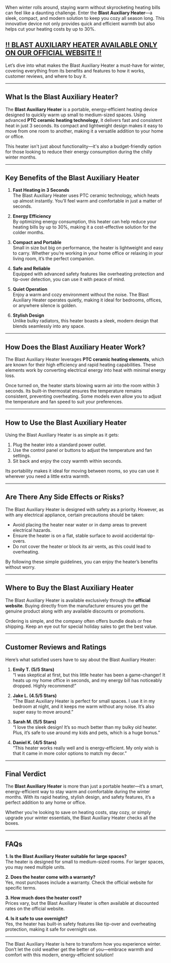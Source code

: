 When winter rolls around, staying warm without skyrocketing heating bills can feel like a daunting challenge. Enter the **Blast Auxiliary Heater**—a sleek, compact, and modern solution to keep you cozy all season long. This innovative device not only provides quick and efficient warmth but also helps cut your heating costs by up to 30%.

## [‼️ BLAST AUXILIARY HEATER AVAILABLE ONLY ON OUR OFFICIAL WEBSITE ‼️](https://rebrand.ly/blastauxiliaryheater)

Let’s dive into what makes the Blast Auxiliary Heater a must-have for winter, covering everything from its benefits and features to how it works, customer reviews, and where to buy it.

---

## What Is the Blast Auxiliary Heater?  

The **Blast Auxiliary Heater** is a portable, energy-efficient heating device designed to quickly warm up small to medium-sized spaces. Using advanced **PTC ceramic heating technology**, it delivers fast and consistent heat in just 3 seconds. Its compact and lightweight design makes it easy to move from one room to another, making it a versatile addition to your home or office.

This heater isn't just about functionality—it's also a budget-friendly option for those looking to reduce their energy consumption during the chilly winter months.

---

## Key Benefits of the Blast Auxiliary Heater  

1. **Fast Heating in 3 Seconds**  
   The Blast Auxiliary Heater uses PTC ceramic technology, which heats up almost instantly. You’ll feel warm and comfortable in just a matter of seconds.  

2. **Energy Efficiency**  
   By optimizing energy consumption, this heater can help reduce your heating bills by up to 30%, making it a cost-effective solution for the colder months.  

3. **Compact and Portable**  
   Small in size but big on performance, the heater is lightweight and easy to carry. Whether you’re working in your home office or relaxing in your living room, it’s the perfect companion.  

4. **Safe and Reliable**  
   Equipped with advanced safety features like overheating protection and tip-over detection, you can use it with peace of mind.  

5. **Quiet Operation**  
   Enjoy a warm and cozy environment without the noise. The Blast Auxiliary Heater operates quietly, making it ideal for bedrooms, offices, or anywhere silence is golden.  

6. **Stylish Design**  
   Unlike bulky radiators, this heater boasts a sleek, modern design that blends seamlessly into any space.  

---

## How Does the Blast Auxiliary Heater Work?  

The Blast Auxiliary Heater leverages **PTC ceramic heating elements**, which are known for their high efficiency and rapid heating capabilities. These elements work by converting electrical energy into heat with minimal energy loss.

Once turned on, the heater starts blowing warm air into the room within 3 seconds. Its built-in thermostat ensures the temperature remains consistent, preventing overheating. Some models even allow you to adjust the temperature and fan speed to suit your preferences.

---

## How to Use the Blast Auxiliary Heater  

Using the Blast Auxiliary Heater is as simple as it gets:

1. Plug the heater into a standard power outlet.  
2. Use the control panel or buttons to adjust the temperature and fan settings.  
3. Sit back and enjoy the cozy warmth within seconds.  

Its portability makes it ideal for moving between rooms, so you can use it wherever you need a little extra warmth.

---

## Are There Any Side Effects or Risks?  

The Blast Auxiliary Heater is designed with safety as a priority. However, as with any electrical appliance, certain precautions should be taken:

- Avoid placing the heater near water or in damp areas to prevent electrical hazards.  
- Ensure the heater is on a flat, stable surface to avoid accidental tip-overs.  
- Do not cover the heater or block its air vents, as this could lead to overheating.  

By following these simple guidelines, you can enjoy the heater’s benefits without worry.

---

## Where to Buy the Blast Auxiliary Heater  

The Blast Auxiliary Heater is available exclusively through the **official website**. Buying directly from the manufacturer ensures you get the genuine product along with any available discounts or promotions.

Ordering is simple, and the company often offers bundle deals or free shipping. Keep an eye out for special holiday sales to get the best value.

---

## Customer Reviews and Ratings  

Here’s what satisfied users have to say about the Blast Auxiliary Heater:

1. **Emily T. (5/5 Stars)**  
   “I was skeptical at first, but this little heater has been a game-changer! It heats up my home office in seconds, and my energy bill has noticeably dropped. Highly recommend!”  

2. **Jake L. (4.5/5 Stars)**  
   “The Blast Auxiliary Heater is perfect for small spaces. I use it in my bedroom at night, and it keeps me warm without any noise. It’s also super easy to move around.”  

3. **Sarah M. (5/5 Stars)**  
   “I love the sleek design! It’s so much better than my bulky old heater. Plus, it’s safe to use around my kids and pets, which is a huge bonus.”  

4. **Daniel K. (4/5 Stars)**  
   “This heater works really well and is energy-efficient. My only wish is that it came in more color options to match my decor.”  

---

## Final Verdict  

The **Blast Auxiliary Heater** is more than just a portable heater—it’s a smart, energy-efficient way to stay warm and comfortable during the winter months. With its rapid heating, stylish design, and safety features, it’s a perfect addition to any home or office.

Whether you’re looking to save on heating costs, stay cozy, or simply upgrade your winter essentials, the Blast Auxiliary Heater checks all the boxes.

---

## FAQs  

**1. Is the Blast Auxiliary Heater suitable for large spaces?**  
The heater is designed for small to medium-sized rooms. For larger spaces, you may need multiple units.  

**2. Does the heater come with a warranty?**  
Yes, most purchases include a warranty. Check the official website for specific terms.  

**3. How much does the heater cost?**  
Prices vary, but the Blast Auxiliary Heater is often available at discounted rates on the official website.  

**4. Is it safe to use overnight?**  
Yes, the heater has built-in safety features like tip-over and overheating protection, making it safe for overnight use.

---

The Blast Auxiliary Heater is here to transform how you experience winter. Don’t let the cold weather get the better of you—embrace warmth and comfort with this modern, energy-efficient solution!
